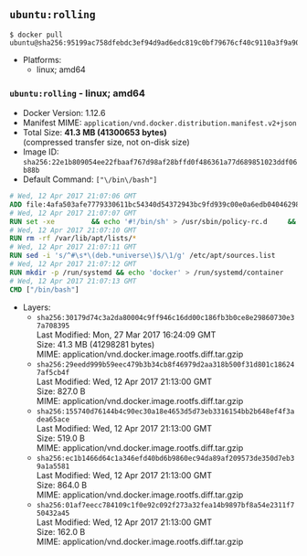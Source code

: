 ## `ubuntu:rolling`

```console
$ docker pull ubuntu@sha256:95199ac758dfebdc3ef94d9ad6edc819c0bf79676cf40c9110a3f9a9057a179a
```

-	Platforms:
	-	linux; amd64

### `ubuntu:rolling` - linux; amd64

-	Docker Version: 1.12.6
-	Manifest MIME: `application/vnd.docker.distribution.manifest.v2+json`
-	Total Size: **41.3 MB (41300653 bytes)**  
	(compressed transfer size, not on-disk size)
-	Image ID: `sha256:22e1b809054ee22fbaaf767d98af28bffd0f486361a77d689851023ddf06b88b`
-	Default Command: `["\/bin\/bash"]`

```dockerfile
# Wed, 12 Apr 2017 21:07:06 GMT
ADD file:4afa503afe7779330611bc54340d54372943bc9fd939c00e0a6edb04046298f8 in / 
# Wed, 12 Apr 2017 21:07:07 GMT
RUN set -xe 		&& echo '#!/bin/sh' > /usr/sbin/policy-rc.d 	&& echo 'exit 101' >> /usr/sbin/policy-rc.d 	&& chmod +x /usr/sbin/policy-rc.d 		&& dpkg-divert --local --rename --add /sbin/initctl 	&& cp -a /usr/sbin/policy-rc.d /sbin/initctl 	&& sed -i 's/^exit.*/exit 0/' /sbin/initctl 		&& echo 'force-unsafe-io' > /etc/dpkg/dpkg.cfg.d/docker-apt-speedup 		&& echo 'DPkg::Post-Invoke { "rm -f /var/cache/apt/archives/*.deb /var/cache/apt/archives/partial/*.deb /var/cache/apt/*.bin || true"; };' > /etc/apt/apt.conf.d/docker-clean 	&& echo 'APT::Update::Post-Invoke { "rm -f /var/cache/apt/archives/*.deb /var/cache/apt/archives/partial/*.deb /var/cache/apt/*.bin || true"; };' >> /etc/apt/apt.conf.d/docker-clean 	&& echo 'Dir::Cache::pkgcache ""; Dir::Cache::srcpkgcache "";' >> /etc/apt/apt.conf.d/docker-clean 		&& echo 'Acquire::Languages "none";' > /etc/apt/apt.conf.d/docker-no-languages 		&& echo 'Acquire::GzipIndexes "true"; Acquire::CompressionTypes::Order:: "gz";' > /etc/apt/apt.conf.d/docker-gzip-indexes 		&& echo 'Apt::AutoRemove::SuggestsImportant "false";' > /etc/apt/apt.conf.d/docker-autoremove-suggests
# Wed, 12 Apr 2017 21:07:10 GMT
RUN rm -rf /var/lib/apt/lists/*
# Wed, 12 Apr 2017 21:07:11 GMT
RUN sed -i 's/^#\s*\(deb.*universe\)$/\1/g' /etc/apt/sources.list
# Wed, 12 Apr 2017 21:07:12 GMT
RUN mkdir -p /run/systemd && echo 'docker' > /run/systemd/container
# Wed, 12 Apr 2017 21:07:13 GMT
CMD ["/bin/bash"]
```

-	Layers:
	-	`sha256:30179d74c3a2da80004c9ff946c16dd00c186fb3b0ce8e29860730e37a708395`  
		Last Modified: Mon, 27 Mar 2017 16:24:09 GMT  
		Size: 41.3 MB (41298281 bytes)  
		MIME: application/vnd.docker.image.rootfs.diff.tar.gzip
	-	`sha256:29eedd999b59eec479b3b34cb8f46979d2aa318b500f31d801c186247af5cb4f`  
		Last Modified: Wed, 12 Apr 2017 21:13:00 GMT  
		Size: 827.0 B  
		MIME: application/vnd.docker.image.rootfs.diff.tar.gzip
	-	`sha256:155740d76144b4c90ec30a18e4653d5d73eb3316154bb2b648ef4f3adea65ace`  
		Last Modified: Wed, 12 Apr 2017 21:13:00 GMT  
		Size: 519.0 B  
		MIME: application/vnd.docker.image.rootfs.diff.tar.gzip
	-	`sha256:ec1b1466d64c1a346efd40bd6b9860ec94da89af209573de350d7eb39a1a5581`  
		Last Modified: Wed, 12 Apr 2017 21:13:00 GMT  
		Size: 864.0 B  
		MIME: application/vnd.docker.image.rootfs.diff.tar.gzip
	-	`sha256:01af7eecc784109c1f0e92c092f273a32fea14b9897bf8a54e2311f750432a45`  
		Last Modified: Wed, 12 Apr 2017 21:13:00 GMT  
		Size: 162.0 B  
		MIME: application/vnd.docker.image.rootfs.diff.tar.gzip

